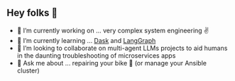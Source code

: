 ## Hey folks 👋

<!--
**alessandrocornacchia/alessandrocornacchia** is a ✨ _special_ ✨ repository because its `README.md` (this file) appears on your GitHub profile.

Here are some ideas to get you started:
-->

- 🔭 I’m currently working on ... very complex system engineering :v:
- 🌱 I’m currently learning ... [Dask](https://docs.dask.org/en/stable/) and [LangGraph](https://langchain-ai.github.io/langgraph/)
- 👯 I’m looking to collaborate on multi-agent LLMs projects to aid humans in the daunting troubleshooting of microservices apps
- 💬 Ask me about ... repairing your bike :bicyclist: (or manage your Ansible cluster) 

